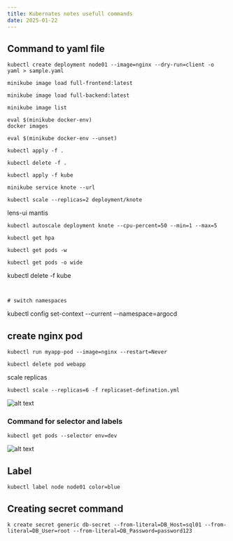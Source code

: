 ```yaml
---
title: Kubernates notes usefull commands
date: 2025-01-22
---
```



## Command to yaml file 

```
kubectl create deployment node01 --image=nginx --dry-run=client -o yaml > sample.yaml

```



```
minikube image load full-frontend:latest
```

```
minikube image load full-backend:latest
```

```
minikube image list
```

```
eval $(minikube docker-env)
docker images
```

```
eval $(minikube docker-env --unset)
```

```
kubectl apply -f .
```

```
kubectl delete -f .
```

```
kubectl apply -f kube
```

```
minikube service knote --url
```

```
kubectl scale --replicas=2 deployment/knote
```


lens-ui 
mantis 

```
kubectl autoscale deployment knote --cpu-percent=50 --min=1 --max=5
````

```
kubectl get hpa
```

```
kubectl get pods -w
```

```
kubectl get pods -o wide
```

kubectl delete -f kube
```


# switch namespaces

```
kubectl config set-context --current --namespace=argocd



## create nginx pod 

```
kubectl run myapp-pod --image=nginx --restart=Never
```


```
kubectl delete pod webapp
```


scale replicas
```
kubectl scale --replicas=6 -f replicaset-defination.yml
```


![alt text](Pastedimage20250217123143.png)


### Command for selector and labels 
```
kubectl get pods --selector env=dev
```

![alt text](Pastedimage20250218114445.png)


## Label

```
kubectl label node node01 color=blue
```


## Creating secret command

```
k create secret generic db-secret --from-literal=DB_Host=sql01 --from-literal=DB_User=root --from-literal=DB_Password=password123
```


